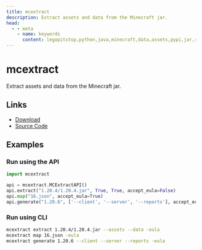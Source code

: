 ```yaml
---
title: mcextract
description: Extract assets and data from the Minecraft jar.
head:
  - - meta
    - name: keywords
      content: legopitstop,python,java,minecraft,data,assets,pypi,jar,reports,pythonpackage,customtkinter,serverjars,userfolder
---
```


# mcextract

Extract assets and data from the Minecraft jar.

## Links

- [Download](https://github.com/legopitstop/mcextract/releases)
- [Source Code](https://github.com/legopitstop/mcextract)

## Examples

### Run using the API

```py
import mcextract

api = mcextract.MCExtractAPI()
api.extract("1.20.4/1.20.4.jar", True, True, accept_eula=False)
api.map("16.json", accept_eula=True)
api.generate("1.20.6", ['--client', '--server', '--reports'], accept_eula=True)
```

### Run using CLI

```sh
mcextract extract 1.20.4/1.20.4.jar --assets --data -eula
mcextract map 16.json -eula
mcextract generate 1.20.6 --client --server --reports -eula
```
